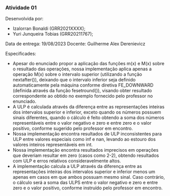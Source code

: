 ### Atividade 01

Desenvolvida por:

-   Izalorran Bonaldi (GRR2021XXXX);
-   Yuri Junqueira Tobias (GRR20211767);

Data de entrega: 19/08/2023
Docente: Guilherme Alex Derenievicz

Especificades:

-   Apesar do enunciado propor a aplicação das funções m(x) e M(x) sobre o resultado das operações, nossa implementação aplica apenas a operação M(x) sobre o intervalo superior (utilizando a função nextafter()), deixando que o intervalo inferior seja definido automaticamente pela máquina conforme diretiva FE_DOWNWARD (definida através da função fesetround()), visando obter resultado correspondente ao obtido no exemplo fornecido pelo professor no enunciado.
-   A ULP é calculada através da diferença entre as representações inteiras dos intervalos superior e inferior, exceto quando os números possuem sinais diferentes, quando o cálculo é feito obtendo a soma dos números representáveis entre o valor negativo e zero e entre zero e o valor positivo, conforme sugerido pelo professor em encontro.
-   Nossa implementação encontra resultados de ULP inconsistentes para ULP entre valores especiais como inf e nan, levando ao estouro dos valores inteiros representáveis em int.
-   Nossa implementação encontra resultados imprecisos em operações que deveriam resultar em zero (casos como 2-2), obtendo resultados com ULP e erros relativos consideravelmente altos.
-   A implementação calcula a ULP através da diferença entre as representações inteiras dos intervalos superior e inferior menos um apenas em casos em que ambos possuam mesmo sinal. Caso contrário, o cálculo será a soma das ULPS entre o valor negativo e zero e entre zero e o valor positivo, conforme instruído pelo professor em encontro.
